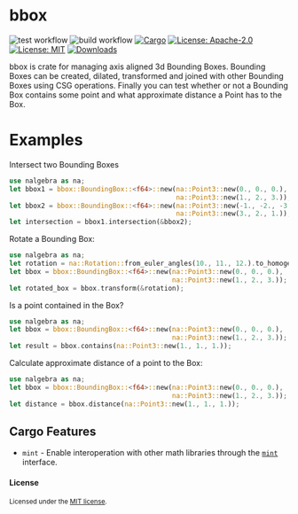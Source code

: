 # bbox
![test workflow](https://github.com/hmeyer/bbox/actions/workflows/test.yml/badge.svg?branch=master)
![build workflow](https://github.com/hmeyer/bbox/actions/workflows/build.yml/badge.svg?branch=master)
[![Cargo](https://img.shields.io/crates/v/bbox.svg)](https://crates.io/crates/bbox)
[![License: Apache-2.0](https://img.shields.io/badge/License-Apache%202.0-blue.svg)](https://opensource.org/licenses/Apache-2.0)
[![License: MIT](https://img.shields.io/badge/License-MIT-yellow.svg)](https://opensource.org/licenses/MIT)
[![Downloads](https://img.shields.io/crates/d/bbox.svg)](#downloads)


bbox is crate for managing axis aligned 3d Bounding Boxes.
Bounding Boxes can be created, dilated, transformed and joined with other Bounding Boxes using
CSG operations.
Finally you can test whether or not a Bounding Box contains some point and what approximate
distance a Point has to the Box.

# Examples

Intersect two Bounding Boxes
```rust
use nalgebra as na;
let bbox1 = bbox::BoundingBox::<f64>::new(na::Point3::new(0., 0., 0.),
                                          na::Point3::new(1., 2., 3.));
let bbox2 = bbox::BoundingBox::<f64>::new(na::Point3::new(-1., -2., -3.),
                                          na::Point3::new(3., 2., 1.));
let intersection = bbox1.intersection(&bbox2);
```

Rotate a Bounding Box:
```rust
use nalgebra as na;
let rotation = na::Rotation::from_euler_angles(10., 11., 12.).to_homogeneous();
let bbox = bbox::BoundingBox::<f64>::new(na::Point3::new(0., 0., 0.),
                                         na::Point3::new(1., 2., 3.));
let rotated_box = bbox.transform(&rotation);
```
Is a point contained in the Box?

```rust
use nalgebra as na;
let bbox = bbox::BoundingBox::<f64>::new(na::Point3::new(0., 0., 0.),
                                         na::Point3::new(1., 2., 3.));
let result = bbox.contains(na::Point3::new(1., 1., 1.));
```
Calculate approximate distance of a point to the Box:

```rust
use nalgebra as na;
let bbox = bbox::BoundingBox::<f64>::new(na::Point3::new(0., 0., 0.),
                                         na::Point3::new(1., 2., 3.));
let distance = bbox.distance(na::Point3::new(1., 1., 1.));
```

## Cargo Features

* `mint` - Enable interoperation with other math libraries through the
  [`mint`](https://crates.io/crates/mint) interface.

#### License

<sup>
Licensed under the <a href="LICENSE">MIT license</a>.
</sup>
